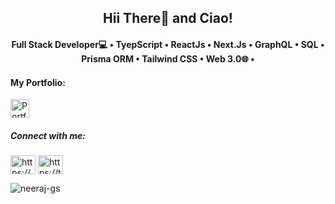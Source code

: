 <h2 align="center">Hii There👋 and Ciao!</h2>


<h4 align="center">Full Stack Developer💻 • TyepScript • ReactJs • Next.Js • GraphQL • SQL • Prisma ORM • Tailwind CSS • Web 3.0🌐 •</h4>

<h4 align="left">My Portfolio:</h4>
<p align="left">
  <a href="https://neeraj-gs-portfolio.vercel.app/" target="_blank">
    <img align="center" height="30" width="30" alt="Portfolio Website" src="https://github.com/neeraj-gs/neeraj-gs/assets/132639448/cad560fb-11e1-4417-9127-e94a07a13091" />
  </a>
</p>

<h5 align="left">Connect with me:</h5>
<p align="left">
  <a href="https://linkedin.com/in/neeraj-gs/" target="_blank"><img align="center" src="https://raw.githubusercontent.com/rahuldkjain/github-profile-readme-generator/master/src/images/icons/Social/linked-in-alt.svg"   alt="https://www.linkedin.com/in/neeraj-gs/" height="30" width="40" /></a>
  <a href="https://twitter.com/neeraj_gs_05" target="_blank"><img align="center" src="https://raw.githubusercontent.com/rahuldkjain/github-profile-readme-generator/master/src/images/icons/Social/twitter.svg" alt="https://twitter.com/neeraj_gs_05" height="30" width="40" /></a>
</p>
<p align="left"> <img src="https://komarev.com/ghpvc/?username=neeraj-gs&label=ProfileViews&color=0e75b6&style=flat" alt="neeraj-gs" /> </p>




